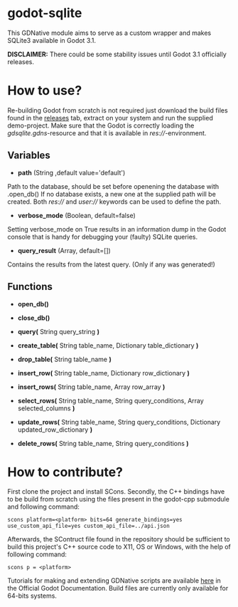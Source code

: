 # godot-sqlite

This GDNative module aims to serve as a custom wrapper and makes SQLite3 available in Godot 3.1.

**DISCLAIMER:** There could be some stability issues until Godot 3.1 officially releases.

# How to use?

Re-building Godot from scratch is not required just download the build files found in 
the [releases](https://github.com/2shady4u/godot-sqlite/releases) tab, extract on your system and run the supplied demo-project.
Make sure that the Godot is correctly loading the *gdsqlite.gdns*-resource and that it is available in *res://*-environment.

## Variables

- **path** (String ,default value='default')

Path to the database, should be set before openening the database with .open_db()
If no database exists, a new one at the supplied path will be created. Both *res://* and *user://* keywords can be used 
to define the path.

- **verbose_mode** (Boolean, default=false)

Setting verbose_mode on True results in an information dump in the Godot console that
is handy for debugging your (faulty) SQLite queries.

- **query_result** (Array, default=[])

Contains the results from the latest query. (Only if any was generated!)

## Functions

- **open_db()**

- **close_db()**

- **query(** String query_string **)**

- **create_table(** String table_name, Dictionary table_dictionary **)**

- **drop_table(** String table_name **)**

- **insert_row(** String table_name, Dictionary row_dictionary **)**

- **insert_rows(** String table_name, Array row_array **)**

- **select_rows(** String table_name, String query_conditions, Array selected_columns **)**

- **update_rows(** String table_name, String query_conditions, Dictionary updated_row_dictionary **)**

- **delete_rows(** String table_name, String query_conditions **)**

# How to contribute?

First clone the project and install SCons. Secondly, the C++ bindings have to be build from scratch using the files present in the godot-cpp submodule and following command:

```
scons platform=<platform> bits=64 generate_bindings=yes use_custom_api_file=yes custom_api_file=../api.json
```

Afterwards, the SContruct file found in the repository should be sufficient to build this project's C++ source code to X11, OS or Windows, with the help of following command:

```
scons p = <platform>
```

Tutorials for making and extending GDNative scripts are available [here](https://docs.godotengine.org/en/latest/tutorials/plugins/gdnative/gdnative-cpp-example.html) 
in the Official Godot Documentation. Build files are currently only available for 64-bits systems.
